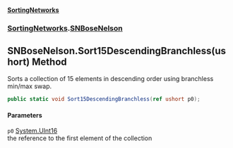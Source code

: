 #### [SortingNetworks](index.md 'index')
### [SortingNetworks](SortingNetworks.md 'SortingNetworks').[SNBoseNelson](SortingNetworks_SNBoseNelson.md 'SortingNetworks.SNBoseNelson')
## SNBoseNelson.Sort15DescendingBranchless(ushort) Method
Sorts a collection of 15 elements in descending order using branchless min/max swap.  
```csharp
public static void Sort15DescendingBranchless(ref ushort p0);
```
#### Parameters
<a name='SortingNetworks_SNBoseNelson_Sort15DescendingBranchless(ushort)_p0'></a>
`p0` [System.UInt16](https://docs.microsoft.com/en-us/dotnet/api/System.UInt16 'System.UInt16')  
the reference to the first element of the collection
  
